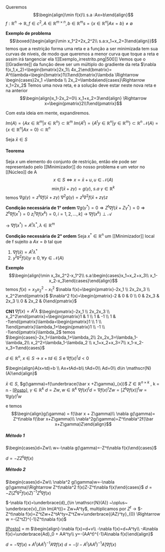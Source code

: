 Queremos $$\begin{align}\min f(x)\\ s.a :Ax=b\end{align}$$
$\displaystyle f:\mathbb{R}^{n}\to\mathbb{R},f\in c^2, A\in \mathbb{R}^{m\times n}, b\in \mathbb{R}^{m} s=\{x\in \mathbb{R}^n|Ax=b\}\neq \emptyset$ 

 **Exemplo de problema**
 $$\boxed{\begin{align}\min x_1^2+2x_2^2\\ s.a:x_1+x_2=3\end{align}}$$
 temos que a restrição forma uma reta e a função a ser minimizada tem sua curvas de níveis, de modo que queremos a menor curva que toque a reta e assim irá tangenciar ela
 ![[Exemplo_irrestrito.png|500]]
 Vemos que o [[Gradiente]] da função deve ser um múltiplo do gradiente da reta
 $\nabla f(x_1,x_2)=\begin{bmatrix}2x_1\\ 4x_2\end{bmatrix}= A^t\lambda=\begin{bmatrix}1\\1\end{bmatrix}\lambda \Rightarrow \begin{cases}2x_1 =\lambda \\ 2x_2=\lambda\end{cases}\Rightarrow x_1=2x_2$
Temos uma nova reta, e a solução deve estar neste nova reta e na anterior
$$\begin{align}x_1-2x_2=0\\ x_1+x_2=3\end{align} \Rightarrow x=\begin{pmatrix}2\\1\end{pmatrix}$$

Com esta ideia em mente, expandiremos.

$Im(A) = \{Ax\in \mathbb{R}^m |x\in \mathbb{R}^n\} \subset \mathbb{R}^m$
$Im(A^{t})= \{ A^ty\in \mathbb{R}^n |y\in \mathbb{R}^m\} \subset \mathbb{R}^n$
$\mathscr{N}(A) =\{ x\in \mathbb{R}^n | Ax=0\} \subset \mathbb{R}^n$   

Seja $\bar x\in S$ 

#### Teorema
Seja $x$ um elemento do conjunto de restrição, então ele pode ser representado pelo [[Minimizador]] do nosso problema  e um vetor no [[Núcleo]] de A
$$x \in S \Leftrightarrow x=\bar x +u, u\in \mathscr{N}(A)$$
$$\min f(\bar x +z\gamma)=g(\gamma), ~s.a~ \gamma \in \mathbb{R}^k$$
temos 
$\nabla g(\gamma)=z^t\nabla f(\bar x +z\gamma)$ 
$\nabla^2 g(\gamma) =z^t\nabla^2 f(\bar x + z\gamma)z$

**Condição necessária de 1° ordem**
$\nabla g(\gamma^*)=0 \Rightarrow Z^t\nabla f(\bar x +Z\gamma^*)=0\Rightarrow Z^t\nabla f(x^*)=0$
$z_i^t \nabla f(x^k)=0,i=1,2,...,k$] -> $\nabla f(x^k)\perp \mathscr{A}$ 

-> $\nabla f(x^*)=A^t\lambda^*, \lambda \in \mathbb{R}^m$ 

**Condição necessária de 2° ordem**
Seja $x^*\in \mathbb{R}^n$ um [[Minimizador]] local de f sujeito a $Ax=b$ tal que
1. $\nabla f(\bar x)=A^t\lambda^*$
2. $y^t\nabla^2 f(\bar x)y\geq 0, \forall y\in \mathscr{N}(A)$


**Exemplo**
$$\begin{align}\min x_3x_2^2-x_1^2\\ s.a:\begin{cases}x_1+x_2+x_3\\ x_1-x_2-x_3\end{cases}\end{align}$$
temos $f(x)=x_3x_2^2-x_1^2$
$\nabla f(x)=\begin{pmatrix}-2x_1 \\ 2x_2x_3 \\ x_2^2\end{pmatrix}$
$\nabla^2 f(x)=\begin{pmatrix}-2 & 0 & 0 \\ 0 & 2x_3 & 2x_3 \\ 0 & 2x_2 & 0\end{pmatrix}$

**CN1**
$\nabla f(x) = A^t\lambda$
$\begin{pmatrix}-2x_1 \\ 2x_2x_3 \\ x_2^2\end{pmatrix}=\begin{pmatrix}1 & 1 \\ 1 & -1 \\ 1 & -1\end{pmatrix}\lambda=\begin{pmatrix}1 \\ 1 \\ 1\end{pmatrix}\lambda_1+\begin{pmatrix}1 \\ -1 \\ -1\end{pmatrix}\lambda_2$
temos 
$\begin{cases}-2x_1=\lambda_1+\lambda_2\\ 2x_2x_3=\lambda_1-\lambda_2\\ x_2^2=\lambda_1-\lambda_2 \\ x_1+x_2+x_3=7\\ x_1-x_2-x_3=1\end{cases}$


$d \in \mathbb{R}^n$, $x \in S$ -> $x+td \in S$ e $\nabla f(x)^td<0$ 

$\begin{align}A(x+td)=b \\ Ax+tAd=b\\ tAd=0\\ Ad=0\\ d\in \mathscr{N}(A)\end{align}$

$\bar x \in S$, $g(\gamma)=f(\underbrace{\bar x +Z\gamma}_{x})$ 
$Z\in \mathbb{R}^{n\times k}$ , k = n - [[Posto]](A), $\gamma \in \mathbb{R}^k$
$d=Zw, w\in \mathbb{R}^k$
$\nabla f(x)^td=\nabla f(x)^tZw = [Z^t\nabla f(x)]^tw = \nabla g(\gamma)^tw$

e temos $$\begin{align}g(\gamma) = f(\bar x + Z\gamma)\\ \nabla g(\gamma)= Z^t\nabla f(\bar x+Z\gamma)\\ \nabla^2g(\gamma)=Z^t\nabla^2f(\bar x+Z\gamma)Z\end{align}$$
##### Método 1
$\begin{cases}d=Zw\\ w=-\nabla g(\gamma)=-Z^t\nabla f(x)\end{cases}$

$d = -ZZ^t\nabla f(x)$

##### Método 2
$\begin{cases}d=Zw\\ \nabla^2 g(\gamma)w=-\nabla g(\gamma)\Rightarrow Z^t\nabla^2 f(x)Z-Z^t\nabla f(x)\end{cases}$
$d=-Z(Z^t\nabla^2 f(x)Z)^{-1}Z^t\nabla f(x)$

$-\nabla f(x)=\underbrace{d}_{\in \mathscr{N}(A)} ~\oplus~ \underbrace{v}_{\in Im(A^t)}= Zw+A^ty$, multiplicamos por $Z^t$
-> $-Z^t\nabla f(x)=Z^tZw+Z^tA^ty=Z^tZw+\underbrace{(AZ)^ty}_{0} \Rightarrow w =-(Z^tZ)^{-1}Z^t\nabla f(x)$


[[Posto]](A) = m
$\begin{align}-\nabla f(x)=d+v\\ -\nabla f(x)=d+A^ty\\ -A\nabla f(x)=\underbrace{Ad}_0 + AA^ty\\ y=-(AA^t)^{-1}A\nabla f(x)\end{align}$

$d = -\nabla f(x)+A^t(AA^t)^{-1}A\nabla f(x)$
$d=-[I-A^t(AA^t)^{-1}A]\nabla f(x)$
